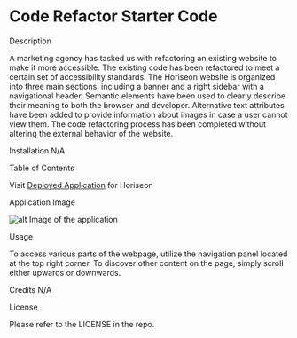 # Code Refactor Starter Code

Description

A marketing agency has tasked us with refactoring an existing website to make it more accessible. The existing code has been refactored to meet a certain set of accessibility standards. The Horiseon website is organized into three main sections, including a banner and a right sidebar with a navigational header. Semantic elements have been used to clearly describe their meaning to both the browser and developer. Alternative text attributes have been added to provide information about images in case a user cannot view them. The code refactoring process has been completed without altering the external behavior of the website.

Installation
N/A

Table of Contents

Visit [Deployed Application](https://mmoghal.github.io/understood_party/) for Horiseon

Application Image

![alt Image of the application](https://github.com/mmoghal/understood_party/blob/main/assets/images/digital-marketing-meeting.jpg)


Usage

To access various parts of the webpage, utilize the navigation panel located at the top right corner. To discover other content on the page, simply scroll either upwards or downwards.

Credits
N/A

License

Please refer to the LICENSE in the repo.
